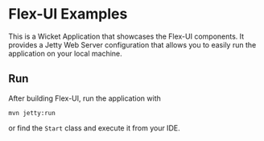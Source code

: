Flex-UI Examples
================

This is a Wicket Application that showcases the Flex-UI components. It provides a Jetty Web Server configuration that
allows you to easily run the application on your local machine.

Run
---

After building Flex-UI, run the application with

    mvn jetty:run

or find the `Start` class and execute it from your IDE.
